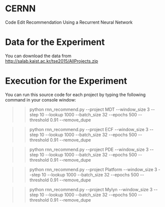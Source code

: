 # CERNN
Code Edit Recommendation Using a Recurrent Neural Network

# Data for the Experiment
You can download the data from http://salab.kaist.ac.kr/tse2015/AllProjects.zip

# Execution for the Experiment
You can run this source code for each project by typing the following command in your console window:

>> python rnn_recommend.py --project MDT --window_size 3 --step 10 --lookup 1000 --batch_size 32 --epochs 500 --threshold 0.91 --remove_dupe

>> python rnn_recommend.py --project ECF --window_size 3 --step 10 --lookup 1000 --batch_size 32 --epochs 500 --threshold 0.91 --remove_dupe

>> python rnn_recommend.py --project PDE --window_size 3 --step 10 --lookup 1000 --batch_size 32 --epochs 500 --threshold 0.91 --remove_dupe

>> python rnn_recommend.py --project Platform --window_size 3 --step 10 --lookup 1000 --batch_size 32 --epochs 500 --threshold 0.91 --remove_dupe

>> python rnn_recommend.py --project Mylyn --window_size 3 --step 10 --lookup 1000 --batch_size 32 --epochs 500 --threshold 0.91 --remove_dupe
